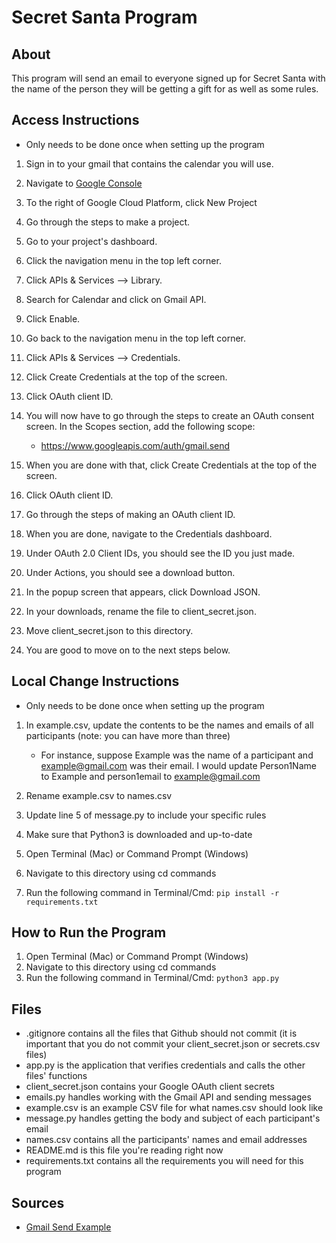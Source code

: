 # Secret Santa Program

## About
This program will send an email to everyone signed up for Secret Santa with the name of the person they will be getting a gift for as well as some rules.

## Access Instructions
* Only needs to be done once when setting up the program

1. Sign in to your gmail that contains the calendar you will use.

2. Navigate to [Google Console](https://console.cloud.google.com)

3. To the right of Google Cloud Platform, click New Project

4. Go through the steps to make a project.

5. Go to your project's dashboard.

6. Click the navigation menu in the top left corner.

7. Click APIs & Services --> Library.

8. Search for Calendar and click on Gmail API.

9. Click Enable.

10. Go back to the navigation menu in the top left corner.

11. Click APIs & Services --> Credentials.

12. Click Create Credentials at the top of the screen.

13. Click OAuth client ID.

14. You will now have to go through the steps to create an OAuth consent screen. In the Scopes section, add the following scope: 
    * https://www.googleapis.com/auth/gmail.send

15. When you are done with that, click Create Credentials at the top of the screen.

16. Click OAuth client ID.

17. Go through the steps of making an OAuth client ID.

18. When you are done, navigate to the Credentials dashboard.

19. Under OAuth 2.0 Client IDs, you should see the ID you just made.

20. Under Actions, you should see a download button.

21. In the popup screen that appears, click Download JSON.

22. In your downloads, rename the file to client_secret.json.

23. Move client_secret.json to this directory.

24. You are good to move on to the next steps below.


## Local Change Instructions
* Only needs to be done once when setting up the program

1. In example.csv, update the contents to be the names and emails of all participants (note: you can have more than three)
    * For instance, suppose Example was the name of a participant and example@gmail.com was their email. I would update Person1Name to Example and person1email to example@gmail.com

2. Rename example.csv to names.csv

3. Update line 5 of message.py to include your specific rules

4. Make sure that Python3 is downloaded and up-to-date

5. Open Terminal (Mac) or Command Prompt (Windows)

6. Navigate to this directory using cd commands

7. Run the following command in Terminal/Cmd: ```pip install -r requirements.txt ```

## How to Run the Program
1. Open Terminal (Mac) or Command Prompt (Windows)
2. Navigate to this directory using cd commands
3. Run the following command in Terminal/Cmd: ```python3 app.py```

## Files
* .gitignore contains all the files that Github should not commit (it is important that you do not commit your client_secret.json or secrets.csv files)
* app.py is the application that verifies credentials and calls the other files' functions
* client_secret.json contains your Google OAuth client secrets
* emails.py handles working with the Gmail API and sending messages
* example.csv is an example CSV file for what names.csv should look like
* message.py handles getting the body and subject of each participant's email
* names.csv contains all the participants' names and email addresses
* README.md is this file you're reading right now
* requirements.txt contains all the requirements you will need for this program

## Sources
* [Gmail Send Example](https://stackoverflow.com/questions/37201250/sending-email-via-gmail-python
)

